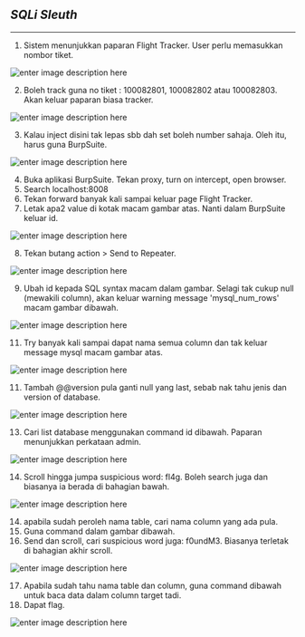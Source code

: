 ## *SQLi Sleuth*

***

1. Sistem menunjukkan paparan Flight Tracker. User perlu memasukkan nombor tiket.

![enter image description here](https://lh3.googleusercontent.com/pw/AP1GczNRhWUpceMhuh9LwXY0Hno54g2lCk1euNqbIBYoLsVsijoWc1zyq2zNtr96H1Z3PfUAj2GNDmRXLwcUFQOUgqauuuq1Sg5OIJ0fJh8qIExQMPSryg8oZgzVz8uzNwYGXkVFc7oQhlqDYQ1MapWNuWA=w602-h263-s-no-gm)

2. Boleh track guna no tiket : 100082801, 100082802 atau 100082803. Akan keluar paparan biasa tracker.

![enter image description here](https://lh3.googleusercontent.com/pw/AP1GczMXGws8_WMr4_Evti4WqyWI5L0OhOzECuON7NqVq1a7K0nlzvI8VII1FfsXVSPpy42Ppyxg5R61M0-bbp8eOBFSdwoJY0T1fpMOBzX_EmVCDxX1t316RpyPSN9wYOuv1GOT1E9LXgSsRc7kEhcuGiQ=w602-h323-s-no-gm)

3. Kalau inject disini tak lepas sbb dah set boleh number sahaja. Oleh itu, harus guna BurpSuite.

![enter image description here](https://lh3.googleusercontent.com/pw/AP1GczMXv_z4frMr5xzmNySQ6jrms9tUNyVCSg1wNyxk0lo7YjzfksbYrl4LkXDiEUDeb3ZciA1k6fRXJT26XzIyZuRTnt1VE8hA5l8KH7tNK2mvNuZWxgnhviXcrGSNcYGor2lJZFoJy_SoMCDWayUERfI=w602-h334-s-no-gm)

4. Buka aplikasi BurpSuite. Tekan proxy, turn on intercept, open browser.
5. Search localhost:8008
6. Tekan forward banyak kali sampai keluar page Flight Tracker.
7. Letak apa2 value di kotak macam gambar atas. Nanti dalam BurpSuite keluar id.

![enter image description here](https://lh3.googleusercontent.com/pw/AP1GczNcoKGt_hox3ZJFd-6qTsF-rPb40OwS2n0soWoVvVjT0oufpoXzfSj6FUFr6Q_G2GHaiwtfM5pgC0573EobyZ0brSW6ENSSB9Ml_PmFrioujy1eto3-YWY4Gb3yuwk5fqIwfdgx1rMRUJqNn5raIfeP=w1163-h635-s-no-gm)

8. Tekan butang action > Send to Repeater.

![enter image description here](https://lh3.googleusercontent.com/pw/AP1GczPIufFE7huJTmAhOwOVbQbpC5MVNo9bsPHIn4HqKDSPYjTw0cnGctFBr5IAk42ccQCSDr5oONQRZy1vDjarKPSP8rXkH2bZHHiXYlLVItvdaMwC3lott7iOKN4On9yJe2rG2H_J9XWsEs6wD7gpUHQf=w1163-h374-s-no-gm)

9. Ubah id kepada SQL syntax macam dalam gambar. Selagi tak cukup null (mewakili column), akan keluar warning message 'mysql_num_rows' macam gambar dibawah.

![enter image description here](https://lh3.googleusercontent.com/pw/AP1GczNT32td6O75Lop_qVa3dTGTHs9o8R8O5nnazLfrHjTCxU5BMJ3TLBrnpPc-hf-qhhujbG7yc5g5tPtp1KXzNAFnZJzPj_AbKtUJ57LLL3j1oyw72kJHGc6ZEzIiCR3weihXCpz3aJ3Ci-LJ4_Q__gQu=w896-h727-s-no-gm)

11. Try banyak kali sampai dapat nama semua column dan tak keluar message mysql macam gambar atas. 

![enter image description here](https://lh3.googleusercontent.com/pw/AP1GczNA2t7ovUwkPlOr7xZPz1F_6jbDsSoDmEhvXNqJ9OwrBuRo53pQr6Kbqg1f5xo5XIEYHAiE5EDk9aCCOxrwF8vkaAnIghyzCoQr6q7VAqIsjBlf0aIjMafD3V4i3GwWkSaMaJ0P1rcT72Z1F7QUIYww=w887-h682-s-no-gm)

11. Tambah @@version pula ganti null yang last, sebab nak tahu jenis dan version of database.

![enter image description here](https://lh3.googleusercontent.com/pw/AP1GczNMXvtNVNkJkCPseH3bIzgz2v_nUXURI5BJoQJtO87jGO1ACRpwlXdIrSHnn0uYplafwRPaYnzCaeaoa-poCK2dtie7hiEVl_0_GX6txVz7BXerA_wXvdBzlMgOCH5HKiss_5jdFvua4yqwJWXZQUj-=w895-h676-s-no-gm)

13. Cari list database  menggunakan command id dibawah. Paparan menunjukkan perkataan admin. 

![enter image description here](https://lh3.googleusercontent.com/pw/AP1GczP6D22jb9v6LYZlPZF7cn0T1HGUAdUHjyyzsqb7Niz8Tgk9_-JmjDZDAo6ISMT_ZITkD3G-oTzf8Feiu1bnoOXw0_-OiPofCDYj-z8QvRJZsFdVIlycxt8taqMB6NZGHiamb1nRgN_tJ3lm9pBMCz6G=w1163-h626-s-no-gm)

14. Scroll hingga jumpa suspicious word: fl4g. Boleh search juga dan biasanya ia berada di bahagian bawah.

![enter image description here](https://lh3.googleusercontent.com/pw/AP1GczO8Aw7KlYtxA5kNdDrasf-1K1gY2eI7l6hKAj0n6o2un7gvtKdtw7S3tq4eCByoDf8xPddlx8eI7fnsrBXo3RWzGKItw3ndLyfdO8yZjLsqG9JdkYeTaCCgSYbKmm6rRAf02B760-xaSCkYn8QHXJpN=w1163-h543-s-no-gm)

14. apabila sudah peroleh nama table, cari nama column yang ada pula. 
15. Guna command dalam gambar dibawah. 
16. Send dan scroll, cari suspicious word juga: f0undM3. Biasanya terletak di bahagian akhir scroll. 

![enter image description here](https://lh3.googleusercontent.com/pw/AP1GczNUHjKsPSUlVzeN3kriwx6Hjx5GSsMEFE8v0U2XTCpfhpdtTc_9H7hg8afXmiUvhRF58igYN5KvvmvFA8PBfXtTzMwSFVLM7t0yfDSApj0LL8_qCzVxkMxNWVqkR7rGtKWUHrTg-d6g_p1tJHdFUzW0=w1163-h461-s-no-gm)

17. Apabila sudah tahu nama table dan column, guna command dibawah untuk baca data dalam column target tadi. 
18. Dapat flag. 

![enter image description here](https://lh3.googleusercontent.com/pw/AP1GczNtIQDadjjSI97zxqvaib_qIw-LJ3kl49eRwsMPF9aS4qwWQJREQ10bGMfZ8fhDGzdZdCgzZ-MwiyS47rzIWZXhxa8spANTBx-Q39zMEEZqoETvGdTs2H3wVBJUZaLtqxvnugb_GcC_10GfhCRigtmo=w1163-h445-s-no-gm)



